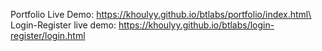 Portfolio Live Demo: https://khoulyy.github.io/btlabs/portfolio/index.html\
Login-Register live demo: https://khoulyy.github.io/btlabs/login-register/login.html
